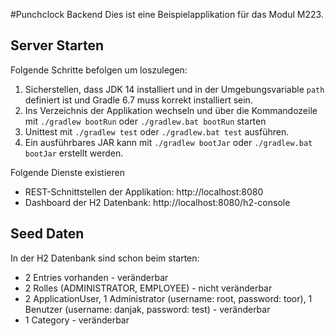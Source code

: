 #Punchclock Backend
Dies ist eine Beispielapplikation für das Modul M223.

## Server Starten
Folgende Schritte befolgen um loszulegen:
1. Sicherstellen, dass JDK 14 installiert und in der Umgebungsvariable `path` definiert ist und Gradle 6.7 muss korrekt installiert sein.
1. Ins Verzeichnis der Applikation wechseln und über die Kommandozeile mit `./gradlew bootRun` oder `./gradlew.bat bootRun` starten
1. Unittest mit `./gradlew test` oder `./gradlew.bat test` ausführen.
1. Ein ausführbares JAR kann mit `./gradlew bootJar` oder `./gradlew.bat bootJar` erstellt werden.

Folgende Dienste existieren
- REST-Schnittstellen der Applikation: http://localhost:8080
- Dashboard der H2 Datenbank: http://localhost:8080/h2-console

## Seed Daten

In der H2 Datenbank sind schon beim starten:
- 2 Entries vorhanden - veränderbar
- 2 Rolles (ADMINISTRATOR, EMPLOYEE) - nicht veränderbar
- 2 ApplicationUser, 1 Administrator (username: root, password: toor), 1 Benutzer (username: danjak, password: test) - veränderbar
- 1 Category - veränderbar


